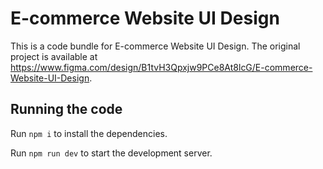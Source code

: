
  # E-commerce Website UI Design

  This is a code bundle for E-commerce Website UI Design. The original project is available at https://www.figma.com/design/B1tvH3Qpxjw9PCe8At8lcG/E-commerce-Website-UI-Design.

  ## Running the code

  Run `npm i` to install the dependencies.

  Run `npm run dev` to start the development server.
  